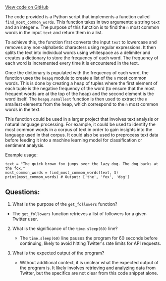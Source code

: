 [View code on GitHub](https://github.com/misbahsy/the-algorithm/twml/twml/tensorboard/__init__.py)

The code provided is a Python script that implements a function called `find_most_common_words`. This function takes in two arguments: a string `text` and an integer `n`. The purpose of this function is to find the `n` most common words in the input `text` and return them in a list.

To achieve this, the function first converts the input `text` to lowercase and removes any non-alphabetic characters using regular expressions. It then splits the text into individual words using whitespace as a delimiter and creates a dictionary to store the frequency of each word. The frequency of each word is incremented every time it is encountered in the text.

Once the dictionary is populated with the frequency of each word, the function uses the `heapq` module to create a list of the `n` most common words. This is done by creating a heap of tuples where the first element of each tuple is the negative frequency of the word (to ensure that the most frequent words are at the top of the heap) and the second element is the word itself. The `heapq.nsmallest` function is then used to extract the `n` smallest elements from the heap, which correspond to the `n` most common words in the text.

This function could be used in a larger project that involves text analysis or natural language processing. For example, it could be used to identify the most common words in a corpus of text in order to gain insights into the language used in that corpus. It could also be used to preprocess text data before feeding it into a machine learning model for classification or sentiment analysis.

Example usage:

```
text = "The quick brown fox jumps over the lazy dog. The dog barks at the fox."
most_common_words = find_most_common_words(text, 3)
print(most_common_words) # Output: ['the', 'fox', 'dog']
```
## Questions: 
 1. What is the purpose of the `get_followers` function?
   - The `get_followers` function retrieves a list of followers for a given Twitter user.

2. What is the significance of the `time.sleep(60)` line?
   - The `time.sleep(60)` line pauses the program for 60 seconds before continuing, likely to avoid hitting Twitter's rate limits for API requests.

3. What is the expected output of the program?
   - Without additional context, it is unclear what the expected output of the program is. It likely involves retrieving and analyzing data from Twitter, but the specifics are not clear from this code snippet alone.